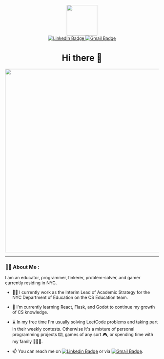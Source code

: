 <div id="header" align="center">
    <img src="https://media.giphy.com/media/dMLmQfCO7lCA2gX3tw/giphy.gif" width="100" />
    <div id="badges">
        <a href="https://www.linkedin.com/in/danielgaylord/" target="_blank" >
            <img src="https://img.shields.io/badge/LinkedIn-blue?logo=linkedin&logoColor=white" alt="LinkedIn Badge" />
        </a>
        <a href="mailto:danielgaylord@gmail.com" target="_blank" >
            <img src="https://img.shields.io/badge/Gmail-white?logo=gmail" alt="Gmail Badge" />
        </a>
    </div>
    <img src="https://komarev.com/ghpvc/?username=danielgaylord&style=flat-square&color=blue" alt=""/>
    <h1> Hi there 👋 </h1>
</div>
<div align="center">
    <img src="https://media.giphy.com/media/836HiJc7pgzy8iNXCn/giphy.gif" width="600" />
</div>

---

### :man_technologist: About Me :
I am an educator, programmer, tinkerer, problem-solver, and gamer currently residing in NYC.
- :man_teacher: I currently work as the Interim Lead of Academic Strategy for the NYC Department of Education on the CS Education team.

- :seedling: I'm currently learning React, Flask, and Godot to continue my growth of CS knowledge.

- :hourglass: In my free time I'm usually solving LeetCode problems and taking part in their weekly contests. Otherwise It's a mixture of personal programming projects :keyboard:, games of any sort :video_game:, or spending time with my family :family_man_woman_boy:.

- :mailbox: You can reach me on [![Linkedin Badge](https://img.shields.io/badge/LinkedIn-blue?style=flat&logo=Linkedin&logoColor=white)](https://www.linkedin.com/in/danielgaylord/) or via [![Gmail Badge](https://img.shields.io/badge/Gmail-white?style=flat&logo=gmail)](mailto:danielgaylord@gmail.com).

<!--
**danielgaylord/danielgaylord** is a ✨ _special_ ✨ repository because its `README.md` (this file) appears on your GitHub profile.

Here are some ideas to get you started:

- 🔭 I’m currently working on ...
- 🌱 I’m currently learning ...
- 👯 I’m looking to collaborate on ...
- 🤔 I’m looking for help with ...
- 💬 Ask me about ...
- 📫 How to reach me: ...
- 😄 Pronouns: ...
- ⚡ Fun fact: ...
-->
